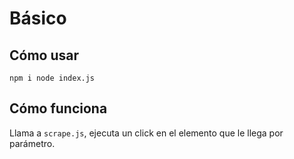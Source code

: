 # Básico
## Cómo usar 
`npm i
node index.js`
## Cómo funciona
Llama a `scrape.js`, ejecuta un click en el elemento que le llega por parámetro.
